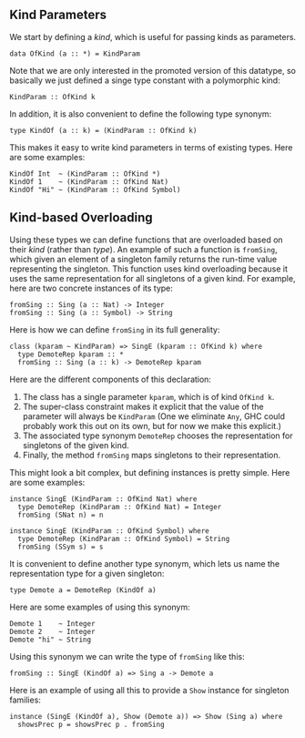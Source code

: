 ## Kind Parameters


We start by defining a *kind*, which is useful for passing kinds as parameters.

```wiki
data OfKind (a :: *) = KindParam
```


Note that we are only interested in the promoted version of this datatype,
so basically we just defined a singe type constant with a polymorphic kind:

```wiki
KindParam :: OfKind k
```


In addition, it is also convenient to define the following type synonym:

```wiki
type KindOf (a :: k) = (KindParam :: OfKind k)
```


This makes it easy to write kind parameters in terms of existing types.
Here are some examples:

```wiki
KindOf Int  ~ (KindParam :: OfKind *)
KindOf 1    ~ (KindParam :: OfKind Nat)
KindOf "Hi" ~ (KindParam :: OfKind Symbol)
```

## Kind-based Overloading


Using these types we can define functions that are overloaded based on their *kind* (rather than *type*).
An example of such a function is `fromSing`, which given an element of a singleton family returns the run-time
value representing the singleton.  This function uses kind overloading because it uses the same representation
for all singletons of a given kind.  For example, here are two concrete instances of its type:

```wiki
fromSing :: Sing (a :: Nat) -> Integer
fromSing :: Sing (a :: Symbol) -> String
```


Here is how we can define `fromSing` in its full generality:

```wiki
class (kparam ~ KindParam) => SingE (kparam :: OfKind k) where
  type DemoteRep kparam :: *
  fromSing :: Sing (a :: k) -> DemoteRep kparam
```


Here are the different components of this declaration:

1. The class has a single parameter `kparam`, which is of kind `OfKind k`.
1. The super-class constraint makes it explicit that the value of the parameter will always be `KindParam`
  (One we eliminate `Any`, GHC could probably work this out on its own, but for now we make this explicit.)
1. The associated type synonym `DemoteRep` chooses the representation for singletons of the given kind.
1. Finally, the method `fromSing` maps singletons to their representation.


This might look a bit complex, but defining instances is pretty simple.  Here are some examples:

```wiki
instance SingE (KindParam :: OfKind Nat) where
  type DemoteRep (KindParam :: OfKind Nat) = Integer
  fromSing (SNat n) = n

instance SingE (KindParam :: OfKind Symbol) where
  type DemoteRep (KindParam :: OfKind Symbol) = String
  fromSing (SSym s) = s
```


It is convenient to define another type synonym, which lets us name
the representation type for a given singleton:

```wiki
type Demote a = DemoteRep (KindOf a)
```


Here are some examples of using this synonym:

```wiki
Demote 1    ~ Integer
Demote 2    ~ Integer
Demote "hi" ~ String
```


Using this synonym we can write the type of `fromSing` like this:

```wiki
fromSing :: SingE (KindOf a) => Sing a -> Demote a
```


Here is an example of using all this to provide a `Show` instance
for singleton families:

```wiki
instance (SingE (KindOf a), Show (Demote a)) => Show (Sing a) where
  showsPrec p = showsPrec p . fromSing

```